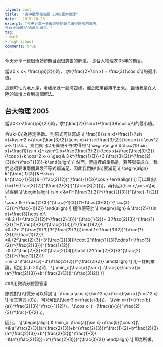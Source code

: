 ```yaml
---
layout: post
title:  "高中數學推甄題 2005臺大物理"
date:   2015-10-26
excerpt: "今天分享一題很奇妙的題目跟很誇張的解法，
是台大物理2005年的題目。"
tag:
- math
- high school
comments: true
---
```

今天分享一題很奇妙的題目跟很誇張的解法，
是台大物理2005年的題目。

當\\(0 < x < \frac{\pi}{2}\\)時，
求\\(\frac{2}{\sin x} + \frac{3}{\cos x}\\)的最小值。


這題可怕的地方是，看起來就一臉柯西樣，但怎麼用都用不出來。
最後我是在大陸的論壇上看到這個解法。

## 台大物理 2005

當\\(0<x<\frac{\pi}{2}\\)時，求\\(\frac{2}{\sin x}+\frac{3}{\cos x}\\)的最小值。 

令\\(k>0\\)為待定係數。 則原式可以寫成
\\[
\frac{1}{\sin x}+\frac{1}{\sin x}+k\sin^2 x+\frac{\frac{3}{2}}{\cos x}+\frac{\frac{3}{2}}{\cos x}+k \cos^2 x-k
\\]
因此，我們就可以用算幾不等式得到
\\[
\begin{align}
	& \frac{1}{\sin x}+\frac{1}{\sin x}+k\sin^2 x+\frac{\frac{3}{2}}{\cos x}+\frac{\frac{3}{2}}{\cos x}+k \cos^2 x-k\\
	\geq & 3 k^{\frac{1}{3}}+3 (\frac{3}{2})^{\frac{2}{3}}k^{\frac{1}{3}}-k
\end{align}
\\]
然而，而這裡的重點是，若等號要成立，我們必須要讓兩個算幾不等式都滿足，因此我們的\\(k\\)要滿足
\\[
\begin{align}
	k^{\frac{-1}{3}}&=\sin x\\\
	k^{\frac{-1}{3}}&=(\frac{3}{2})^{\frac{-1}{3}}\cos x
\end{align}
\\]
可以算出\\(k=(1+(\frac{3}{2})^{\frac{2}{3}})^{\frac{3}{2}}\\)，再代回\\(\sin x,\cos x\\)可以得到
\\[
\begin{align}
	\sin x &=(1+(\frac{3}{2})^{\frac{2}{3}})^{\frac{-1}{2}} \\\
	\cos x &=(\frac{2}{3})^{\frac{-1}{3}}(1+(\frac{3}{2})^{\frac{2}{3}})^{\frac{-1}{2}}
\end{align}
\\]
極值便等於
\\[
\begin{align}
	& \frac{2}{\sin x}+\frac{3}{\cos x}\\\
	=& 2 (1+(\frac{3}{2})^{\frac{2}{3}})^{\frac{1}{2}}+ 3(\frac{2}{3})^{\frac{1}{3}}(1+(\frac{3}{2})^{\frac{2}{3}})^{\frac{1}{2}}\\\
	=& (2+ 2^{\frac{1}{3}}3^{\frac{2}{3}})\cdot(1+(\frac{3}{2})^{\frac{2}{3}})^{\frac{1}{2}}\\\
	=& (2^\frac{2}{3}+3^{\frac{2}{3}})\cdot 2^{\frac{1}{3}}\cdot(1+(\frac{3}{2})^{\frac{2}{3}})^{\frac{1}{2}}\\\
	=& (2^\frac{2}{3}+3^{\frac{2}{3}})\cdot (2^\frac{2}{3}+3^{\frac{2}{3}})^{\frac{1}{2}}\\\
	= & (2^\frac{2}{3}+3^{\frac{2}{3}})^{\frac{3}{2}}
\end{align}
\\]
用一樣的推論，給定\\(a,b >0\\)時，
\\[
\min_x [\frac{a}{\sin x}+\frac{b}{\cos x}]=(a^{\frac{2}{3}}+b^{\frac{2}{3}})^{\frac{3}{2}}
\\]

###用微積分驗證答案

原式對\\(x\\)微分可以得到
\\[
-\frac{a \cos x}{\sin^2 x}+\frac{b\sin x}{\cos^2 x}
\\]
令其等於 \\(0\\)，可以解出\\(\tan^3 x=\frac{a}{b}\\)，
\\(\sin x=(1+(\frac{b}{a})^\frac{2}{3})^\frac{-1}{2}\\)，
\\(\cos x=(1+(\frac{a}{b})^\frac{2}{3})^\frac{-1}{2} \\)。

因此，
\\[
\begin{align}
& \min_x [\frac{a}{\sin x}+\frac{b}{\cos x}]\\\
=& a^\frac{2}{3}(a^{\frac{2}{3}}+b^{\frac{2}{3}})^\frac{1}{2}+b^\frac{2}{3}(a^{\frac{2}{3}}+b^{\frac{2}{3}})^\frac{1}{2}\\\
=&(a^{\frac{2}{3}}+b^{\frac{2}{3}})^{\frac{3}{2}}
\end{align}
\\]
即為所求。
